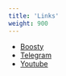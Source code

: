 ```yaml
---
title: 'Links'
weight: 900
---
```


- [Boosty](https://boosty.to/zhukovsd)
- [Telegram](https://t.me/zhukovsd_it_mentor)
- [Youtube](https://www.youtube.com/@zhukovsd_it_mentor)
  